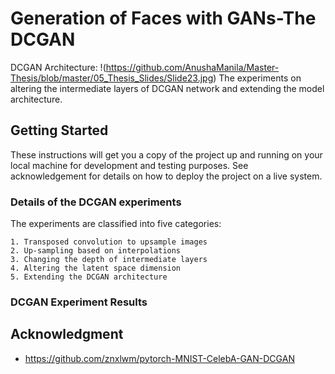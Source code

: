 # Generation of Faces with GANs-The DCGAN
DCGAN Architecture:
!(https://github.com/AnushaManila/Master-Thesis/blob/master/05_Thesis_Slides/Slide23.jpg)
The experiments on altering the intermediate layers of DCGAN network and extending the model architecture.

## Getting Started

These instructions will get you a copy of the project up and running on your local machine for development and testing purposes. See acknowledgement for details on how to deploy the project on a live system.

### Details of the DCGAN experiments

The experiments are classified into five categories:

```
1. Transposed convolution to upsample images
2. Up-sampling based on interpolations
3. Changing the depth of intermediate layers
4. Altering the latent space dimension
5. Extending the DCGAN architecture
```
### DCGAN Experiment Results


## Acknowledgment

* https://github.com/znxlwm/pytorch-MNIST-CelebA-GAN-DCGAN


